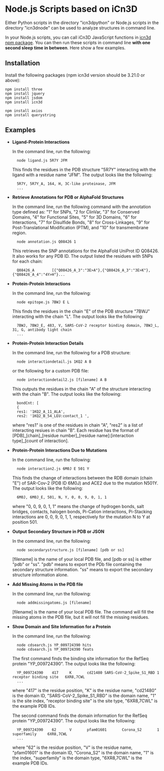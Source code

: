 Node.js Scripts based on iCn3D
==============================

Either Python scripts in the directory "icn3dpython" or Node.js scripts in the directory "icn3dnode" can be used to analyze structures in command line.

In your Node.js scripts, you can call iCn3D JavaScript functions in [icn3d npm package](https://www.npmjs.com/package/icn3d). You can then run these scripts in command line <b>with one second sleep time in between</b>. Here show a few examples. 

Installation
------------

Install the following packages (npm icn3d version should be 3.21.0 or above):

    npm install three
    npm install jquery
    npm install jsdom
    npm install icn3d
    
    npm install axios
    npm install querystring

Examples
--------

* <b>Ligand-Protein Interactions</b>

    In the command line, run the following:

        node ligand.js 5R7Y JFM

    This finds the residues in the PDB structure "5R7Y" interacting with the ligand with a residue name "JFM". The output looks like the following:

        5R7Y, 5R7Y_A, 164, H, 3C-like proteinase, JFM
        ...

* <b>Retrieve Annotations for PDB or AlphaFold Structures</b>

    In the command line, run the following command with the annotation type defined as: "1" for SNPs, "2 for ClinVar, "3" for Conserved Domains, "4" for Functional Sites, "5" for 3D Domains, "6" for Interactions, "7" for Disulfide Bonds, "8" for Cross-Linkages, "9" for Post-Translational Modification (PTM), and "10" for transmembrane region.

        node annotation.js Q08426 1

    This retrieves the SNP annotations for the AlphaFold UniProt ID Q08426. It also works for any PDB ID. The output listed the residues with SNPs for each chain:

        Q08426_A        [{"Q08426_A_3":"3E>A"},{"Q08426_A_3":"3E>K"},{"Q08426_A_4":"4Y>H"}...

* <b>Protein-Protein Interactions</b>

    In the command line, run the following:

        node epitope.js 7BWJ E L

    This finds the residues in the chain "E" of the PDB structure "7BWJ" interacting with the chain "L". The output looks like the following:

        7BWJ, 7BWJ_E, 483, V, SARS-CoV-2 receptor binding domain, 7BWJ_L, 31, G, antibody light chain
        ...        

* <b>Protein-Protein Interaction Details</b>

    In the command line, run the following for a PDB structure:

        node interactiondetail.js 1KQ2 A B

    or the following for a custom PDB file:

        node interactiondetail2.js [filename] A B

    This outputs the residues in the chain "A" of the structure interacting with the chain "B". The output looks like the following:

        bondCnt: [
        {
        res1: '1KQ2_A_11_ALA',
        res2: '1KQ2_B_54_LEU:contact_1 ',     

    where "res1" is one of the residues in chain "A", "res2" is a list of interacting resiues in chain "B". Each residue has the format of [PDB]\_[chain]\_[residue number]\_[residue name]:[interaction type]\_[count of interaction].
        
* <b>Protein-Protein Interactions Due to Mutations</b>

    In the command line, run the following:
    
        node interaction2.js 6M0J E 501 Y
    
    This finds the change of interactions between the RDB domain (chain "E") of SAR-Cov-2 (PDB ID 6M0J) and ACE2 due to the mutation N501Y. The output looks like the following:
    
        6M0J, 6M0J_E, 501, N, Y, 0, 0, 9, 0, 1, 1
        
    where "0, 0, 9, 0, 1, 1" means the change of hydrogen bonds, salt bridges, contacts, halogen bonds, Pi-Cation interactions, Pi-Stacking interactions are 0, 0, 9, 0, 1, 1, respectively for the mutation N to Y at position 501.

* <b>Output Secondary Structure in PDB or JSON</b>

    In the command line, run the following:
    
        node secondarystructure.js [filename] [pdb or ss]
    
    [filename] is the name of your local PDB file, and [pdb or ss] is either "pdb" or "ss". "pdb" means to export the PDb file containing the secondary structure information. "ss" means to export the secondary structure information alone. 

* <b>Add Missing Atoms in the PDB file</b>

    In the command line, run the following:
    
        node addmissingatoms.js [filename]
    
    [filename] is the name of your local PDB file. The command will fill the missing atoms in the PDB file, but it will not fill the missing residues.

* <b>Show Domain and Site Information for a Protein</b>

    In the command line, run the following:
    
        node cdsearch.js YP_009724390 hits
        node cdsearch.js YP_009724390 feats
    
    The first command finds the binding site information for the RefSeq protein "YP_009724390". The output looks like the following:
    
        YP_009724390    417     K       cd21480 SARS-CoV-2_Spike_S1_RBD 1       receptor binding site   6XR8,7CWL
        ...
        
    where "417" is the residue position, "K" is the residue name, "cd21480" is the domain ID, "SARS-CoV-2_Spike_S1_RBD" is the domain name, "1" is the site index, "receptor binding site" is the site type, "6XR8,7CWL" is the example PDB IDs.
    
    
    The second command finds the domain information for the RefSeq protein "YP_009724390". The output looks like the following:
    
        YP_009724390    62      V       pfam01601       Corona_S2       1       superfamily     6XR8,7CWL    
        ...
        
    where "62" is the residue position, "V" is the residue name, "pfam01601" is the domain ID, "Corona_S2" is the domain name, "1" is the index, "superfamily" is the domain type, "6XR8,7CWL" is the example PDB IDs.
        